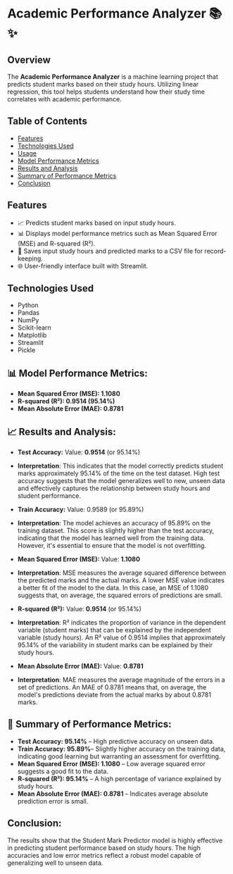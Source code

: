 # Academic Performance Analyzer 📚✨

## Overview
The **Academic Performance Analyzer** is a machine learning project that predicts student marks based on their study hours. Utilizing linear regression, this tool helps students understand how their study time correlates with academic performance. 

## Table of Contents
- [Features](#features)
- [Technologies Used](#technologies-used)
- [Usage](#usage)
- [Model Performance Metrics](#model-performance-metrics)
- [Results and Analysis](#results-and-analysis)
- [Summary of Performance Metrics](#summary-of-performance-metrics)
- [Conclusion](#conclusion)

## Features
- 📈 Predicts student marks based on input study hours.
- 📊 Displays model performance metrics such as Mean Squared Error (MSE) and R-squared (R²).
- 💾 Saves input study hours and predicted marks to a CSV file for record-keeping.
- 🌐 User-friendly interface built with Streamlit.

## Technologies Used
- Python
- Pandas
- NumPy
- Scikit-learn
- Matplotlib
- Streamlit
- Pickle

## 📊 Model Performance Metrics:

- **Mean Squared Error (MSE): 1.1080**
- **R-squared (R²): 0.9514 (95.14%)**
- **Mean Absolute Error (MAE): 0.8781**

## 📈 Results and Analysis:

- **Test Accuracy:**
Value: **0.9514** (or 95.14%)
- **Interpretation**: This indicates that the model correctly predicts student marks approximately 95.14% of the time on the test dataset. High test accuracy suggests that the model generalizes well to new, unseen data and effectively captures the relationship between study hours and student performance.

- **Train Accuracy:**
Value: 0.9589 (or 95.89%)
- **Interpretation**: The model achieves an accuracy of 95.89% on the training dataset. This score is slightly higher than the test accuracy, indicating that the model has learned well from the training data. However, it's essential to ensure that the model is not overfitting.

- **Mean Squared Error (MSE):**
Value: **1.1080**
- **Interpretation**: MSE measures the average squared difference between the predicted marks and the actual marks. A lower MSE value indicates a better fit of the model to the data. In this case, an MSE of 1.1080 suggests that, on average, the squared errors of predictions are small.

- **R-squared (R²):**
Value: **0.9514** (or 95.14%)
- **Interpretation**: R² indicates the proportion of variance in the dependent variable (student marks) that can be explained by the independent variable (study hours). An R² value of 0.9514 implies that approximately 95.14% of the variability in student marks can be explained by their study hours.

- **Mean Absolute Error (MAE):**
Value: **0.8781**
- **Interpretation**: MAE measures the average magnitude of the errors in a set of predictions. An MAE of 0.8781 means that, on average, the model's predictions deviate from the actual marks by about 0.8781 marks.

## 🚀 Summary of Performance Metrics:
- **Test Accuracy: 95.14%** – High predictive accuracy on unseen data.
- **Train Accuracy: 95.89%**– Slightly higher accuracy on the training data, indicating good learning but warranting an assessment for overfitting.
- **Mean Squared Error (MSE): 1.1080** – Low average squared error suggests a good fit to the data.
- **R-squared (R²): 95.14%** – A high percentage of variance explained by study hours.
- **Mean Absolute Error (MAE): 0.8781** – Indicates average absolute prediction error is small.

## Conclusion:
The results show that the Student Mark Predictor model is highly effective in predicting student performance based on study hours. The high accuracies and low error metrics reflect a robust model capable of generalizing well to unseen data.
